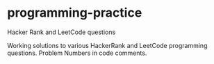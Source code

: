 # programming-practice
Hacker Rank and LeetCode questions

Working solutions to various HackerRank and LeetCode programming questions. Problem Numbers in code comments. 
